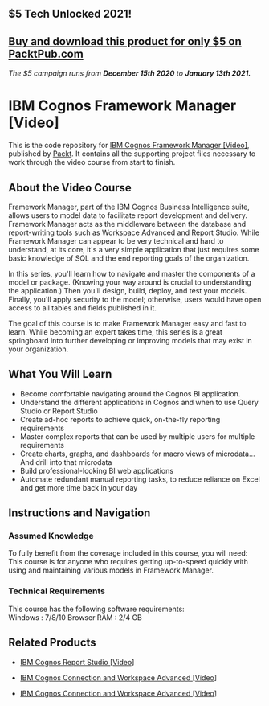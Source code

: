## $5 Tech Unlocked 2021!
[Buy and download this product for only $5 on PacktPub.com](https://www.packtpub.com/)
-----
*The $5 campaign         runs from __December 15th 2020__ to __January 13th 2021.__*


# IBM Cognos Framework Manager [Video]
This is the code repository for [IBM Cognos Framework Manager [Video]](https://www.packtpub.com/big-data-and-business-intelligence/ibm-cognos-framework-manager-video?utm_source=github&utm_medium=repository&utm_campaign=9781788397018), published by [Packt](https://www.packtpub.com/?utm_source=github). It contains all the supporting project files necessary to work through the video course from start to finish.
## About the Video Course
Framework Manager, part of the IBM Cognos Business Intelligence suite, allows users to model data to facilitate report development and delivery. Framework Manager acts as the middleware between the database and report-writing tools such as Workspace Advanced and Report Studio. While Framework Manager can appear to be very technical and hard to understand, at its core, it's a very simple application that just requires some basic knowledge of SQL and the end reporting goals of the organization.

In this series, you'll learn how to navigate and master the components of a model or package. (Knowing your way around is crucial to understanding the application.) Then you'll design, build, deploy, and test your models. Finally, you'll apply security to the model; otherwise, users would have open access to all tables and fields published in it.

The goal of this course is to make Framework Manager easy and fast to learn. While becoming an expert takes time, this series is a great springboard into further developing or improving models that may exist in your organization.


<H2>What You Will Learn</H2>
<DIV class=book-info-will-learn-text>
<UL>
<LI>Become comfortable navigating around the Cognos BI application. 
<LI>Understand the different applications in Cognos and when to use Query Studio or Report Studio 
<LI>Create ad-hoc reports to achieve quick, on-the-fly reporting requirements 
<LI>Master complex reports that can be used by multiple users for multiple requirements 
<LI>Create charts, graphs, and dashboards for macro views of microdata… And drill into that microdata 
<LI>Build professional-looking BI web applications 
<LI>Automate redundant manual reporting tasks, to reduce reliance on Excel and get more time back in your day </LI></UL></DIV>

## Instructions and Navigation
### Assumed Knowledge
To fully benefit from the coverage included in this course, you will need:<br/>
This course is for anyone who requires getting up-to-speed quickly with using and maintaining various models in Framework Manager.	
### Technical Requirements
This course has the following software requirements:<br/>
Windows : 7/8/10
Browser
RAM : 2/4 GB



## Related Products
* [IBM Cognos Report Studio [Video]](https://www.packtpub.com/big-data-and-business-intelligence/ibm-cognos-framework-manager-video?utm_source=github&utm_medium=repository&utm_campaign=9781788397018)

* [IBM Cognos Connection and Workspace Advanced [Video]](https://www.packtpub.com/big-data-and-business-intelligence/ibm-cognos-framework-manager-video?utm_source=github&utm_medium=repository&utm_campaign=9781788397018)

* [IBM Cognos Connection and Workspace Advanced [Video]](https://www.packtpub.com/big-data-and-business-intelligence/ibm-cognos-framework-manager-video?utm_source=github&utm_medium=repository&utm_campaign=9781788397018)

